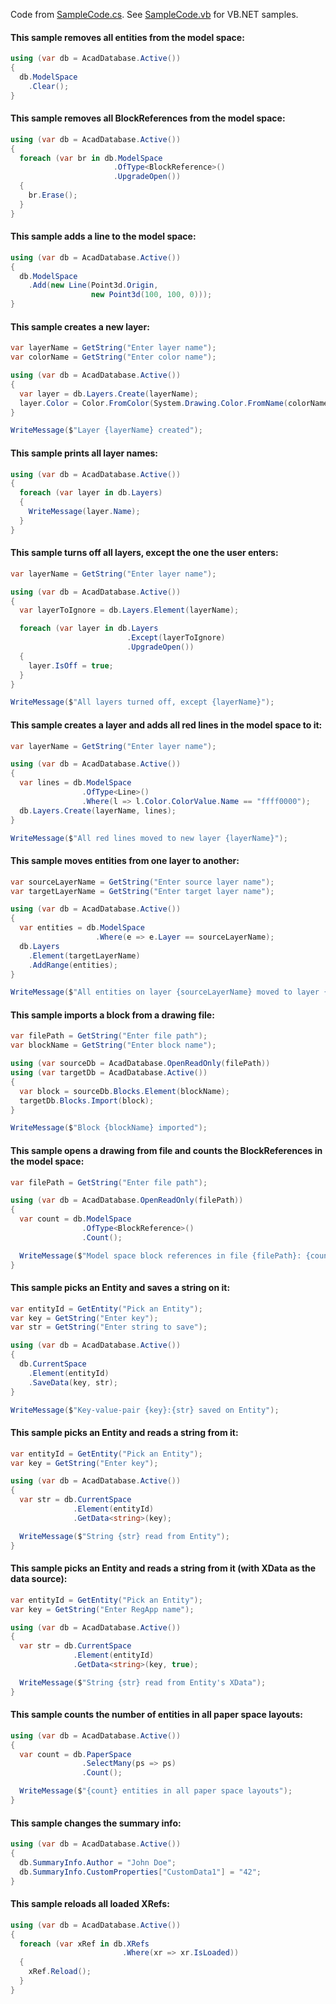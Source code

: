 Code from [SampleCode.cs](../src/Sources/Linq2Acad.SampleCode.CS/SampleCode.cs). See [SampleCode.vb](../src/Sources/Linq2Acad.SampleCode.VB/SampleCode.vb) for VB.NET samples.

#### This sample removes all entities from the model space:

```c#
using (var db = AcadDatabase.Active())
{
  db.ModelSpace
    .Clear();
}
```

#### This sample removes all BlockReferences from the model space:

```c#
using (var db = AcadDatabase.Active())
{
  foreach (var br in db.ModelSpace
                       .OfType<BlockReference>()
                       .UpgradeOpen())
  {
    br.Erase();
  }
}
```

#### This sample adds a line to the model space:

```c#
using (var db = AcadDatabase.Active())
{
  db.ModelSpace
    .Add(new Line(Point3d.Origin,
                  new Point3d(100, 100, 0)));
}
```

#### This sample creates a new layer:

```c#
var layerName = GetString("Enter layer name");
var colorName = GetString("Enter color name");

using (var db = AcadDatabase.Active())
{
  var layer = db.Layers.Create(layerName);
  layer.Color = Color.FromColor(System.Drawing.Color.FromName(colorName));
}

WriteMessage($"Layer {layerName} created");
```

#### This sample prints all layer names:

```c#
using (var db = AcadDatabase.Active())
{
  foreach (var layer in db.Layers)
  {
    WriteMessage(layer.Name);
  }
}
```

#### This sample turns off all layers, except the one the user enters:

```c#
var layerName = GetString("Enter layer name");

using (var db = AcadDatabase.Active())
{
  var layerToIgnore = db.Layers.Element(layerName);

  foreach (var layer in db.Layers
                          .Except(layerToIgnore)
                          .UpgradeOpen())
  {
    layer.IsOff = true;
  }
}

WriteMessage($"All layers turned off, except {layerName}");
```

#### This sample creates a layer and adds all red lines in the model space to it:

```c#
var layerName = GetString("Enter layer name");

using (var db = AcadDatabase.Active())
{
  var lines = db.ModelSpace
                .OfType<Line>()
                .Where(l => l.Color.ColorValue.Name == "ffff0000");
  db.Layers.Create(layerName, lines);
}

WriteMessage($"All red lines moved to new layer {layerName}");
```

#### This sample moves entities from one layer to another:

```c#
var sourceLayerName = GetString("Enter source layer name");
var targetLayerName = GetString("Enter target layer name");

using (var db = AcadDatabase.Active())
{
  var entities = db.ModelSpace
                   .Where(e => e.Layer == sourceLayerName);
  db.Layers
    .Element(targetLayerName)
    .AddRange(entities);
}

WriteMessage($"All entities on layer {sourceLayerName} moved to layer {targetLayerName}");
```

#### This sample imports a block from a drawing file:

```c#
var filePath = GetString("Enter file path");
var blockName = GetString("Enter block name");

using (var sourceDb = AcadDatabase.OpenReadOnly(filePath))
using (var targetDb = AcadDatabase.Active())
{
  var block = sourceDb.Blocks.Element(blockName);
  targetDb.Blocks.Import(block);
}

WriteMessage($"Block {blockName} imported");
```

#### This sample opens a drawing from file and counts the BlockReferences in the model space:

```c#
var filePath = GetString("Enter file path");

using (var db = AcadDatabase.OpenReadOnly(filePath))
{
  var count = db.ModelSpace
                .OfType<BlockReference>()
                .Count();

  WriteMessage($"Model space block references in file {filePath}: {count}");
}
```

#### This sample picks an Entity and saves a string on it:

```c#
var entityId = GetEntity("Pick an Entity");
var key = GetString("Enter key");
var str = GetString("Enter string to save");

using (var db = AcadDatabase.Active())
{
  db.CurrentSpace
    .Element(entityId)
    .SaveData(key, str);
}

WriteMessage($"Key-value-pair {key}:{str} saved on Entity");
```

#### This sample picks an Entity and reads a string from it:

```c#
var entityId = GetEntity("Pick an Entity");
var key = GetString("Enter key");

using (var db = AcadDatabase.Active())
{
  var str = db.CurrentSpace
              .Element(entityId)
              .GetData<string>(key);

  WriteMessage($"String {str} read from Entity");
}
```

#### This sample picks an Entity and reads a string from it (with XData as the data source):

```c#
var entityId = GetEntity("Pick an Entity");
var key = GetString("Enter RegApp name");

using (var db = AcadDatabase.Active())
{
  var str = db.CurrentSpace
              .Element(entityId)
              .GetData<string>(key, true);

  WriteMessage($"String {str} read from Entity's XData");
}
```

#### This sample counts the number of entities in all paper space layouts:

```c#
using (var db = AcadDatabase.Active())
{
  var count = db.PaperSpace
                .SelectMany(ps => ps)
                .Count();

  WriteMessage($"{count} entities in all paper space layouts");
}
```

#### This sample changes the summary info:

```c#
using (var db = AcadDatabase.Active())
{
  db.SummaryInfo.Author = "John Doe";
  db.SummaryInfo.CustomProperties["CustomData1"] = "42";
}
```

#### This sample reloads all loaded XRefs:

```c#
using (var db = AcadDatabase.Active())
{
  foreach (var xRef in db.XRefs
                         .Where(xr => xr.IsLoaded))
  {
    xRef.Reload();
  }
}
```